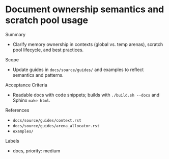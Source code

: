 # Document ownership semantics and scratch pool usage

Summary
- Clarify memory ownership in contexts (global vs. temp arenas), scratch pool lifecycle, and best practices.

Scope
- Update guides in `docs/source/guides/` and examples to reflect semantics and patterns.

Acceptance Criteria
- Readable docs with code snippets; builds with `./build.sh --docs` and Sphinx `make html`.

References
- `docs/source/guides/context.rst`
- `docs/source/guides/arena_allocator.rst`
- `examples/`

Labels
- docs, priority: medium

